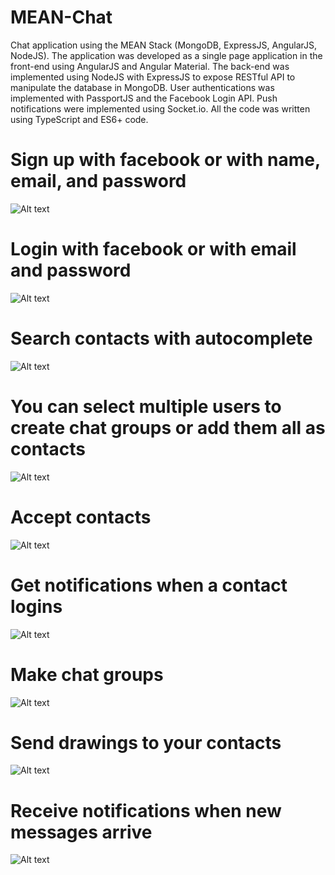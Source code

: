 # MEAN-Chat
Chat application using the MEAN Stack (MongoDB, ExpressJS, AngularJS, NodeJS).
The application was developed as a single page application in the front-end using AngularJS and Angular Material. The back-end was implemented using NodeJS with ExpressJS to expose RESTful API to manipulate the database in MongoDB. User authentications was implemented with PassportJS and the Facebook Login API. Push notifications were implemented using Socket.io. All the code was written using TypeScript and ES6+ code.

# Sign up with facebook or with name, email, and password 
![Alt text](/Readme%20Pictures/Signup.png?raw=true "Signup")

# Login with facebook or with email and password
![Alt text](/Readme%20Pictures/Login.png?raw=true "Login")

# Search contacts with autocomplete
![Alt text](/Readme%20Pictures/Search%20Box.png?raw=true "Search Box")

# You can select multiple users to create chat groups or add them all as contacts
![Alt text](/Readme%20Pictures/Multi%20User%20Selection.png?raw=true "MultiUser Selection")

# Accept contacts
![Alt text](/Readme%20Pictures/Accept%20Contact.png?raw=true "Accept Contact")

# Get notifications when a contact logins
![Alt text](/Readme%20Pictures/User%20Online%20Notification.png?raw=true "User Online Notification")

# Make chat groups
![Alt text](/Readme%20Pictures/Group%20Chat.png?raw=true "Group Chat")

# Send drawings to your contacts
![Alt text](/Readme%20Pictures/Drawings.png?raw=true "Drawings")

# Receive notifications when new messages arrive
![Alt text](/Readme%20Pictures/New%20Message%20Notification.png?raw=true "New Message Notification")






